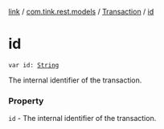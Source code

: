 [link](../../index.md) / [com.tink.rest.models](../index.md) / [Transaction](index.md) / [id](./id.md)

# id

`var id: `[`String`](https://kotlinlang.org/api/latest/jvm/stdlib/kotlin/-string/index.html)

The internal identifier of the transaction.

### Property

`id` - The internal identifier of the transaction.
